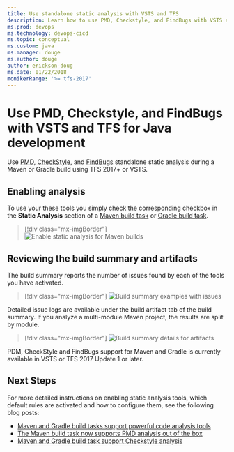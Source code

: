```yaml
---
title: Use standalone static analysis with VSTS and TFS
description: Learn how to use PMD, Checkstyle, and FindBugs with VSTS and TFS for Java development
ms.prod: devops
ms.technology: devops-cicd
ms.topic: conceptual
ms.custom: java
ms.manager: douge
ms.author: douge
author: erickson-doug
ms.date: 01/22/2018
monikerRange: '>= tfs-2017'
---
```



# Use PMD, Checkstyle, and FindBugs with VSTS and TFS for Java development

Use [PMD](https://pmd.github.io/), [CheckStyle](http://checkstyle.sourceforge.net/), and [FindBugs](http://findbugs.sourceforge.net/) standalone static analysis during a Maven or Gradle build using TFS 2017+ or VSTS. 

## Enabling analysis

To use your these tools you simply check the corresponding checkbox in the **Static Analysis** section of a [Maven build task](/vsts/pipelines/tasks/build/maven) or [Gradle build task](/vsts/pipelines/tasks/build/gradle).

> [!div class="mx-imgBorder"]
![Enable static analysis for Maven builds](_img/maven-with-static-analysis.png)

## Reviewing the build summary and artifacts

The build summary reports the number of issues found by each of the tools you have activated.

> [!div class="mx-imgBorder"]
![Build summary examples with issues](_img/code-analysis-reports.png)

Detailed issue logs are available under the build artifact tab of the build summary. If you analyze a multi-module Maven project, the results are split by module.

> [!div class="mx-imgBorder"]
![Build summary details for artifacts](_img/details-in-artifacts.png)

PDM, CheckStyle and FindBugs support for Maven and Gradle is currently available in VSTS  or TFS 2017 Update 1 or later.

## Next Steps

For more detailed instructions on enabling static analysis tools, which default rules are activated and how to configure them, see the following blog posts:
 - [Maven and Gradle build tasks support powerful code analysis tools](https://blogs.msdn.microsoft.com/devops/2016/10/12/maven-and-gradle-build-tasks-support-powerful-code-analysis-tools/)
 - [The Maven build task now supports PMD analysis out of the box](https://blogs.msdn.microsoft.com/visualstudioalm/2016/06/15/the-maven-build-task-now-supports-pmd-analysis-out-of-the-box/)
 - [Maven and Gradle build task support Checkstyle analysis](https://blogs.msdn.microsoft.com/visualstudioalm/2016/09/05/gradle-build-task-supports-checkstyle-analysis/)


